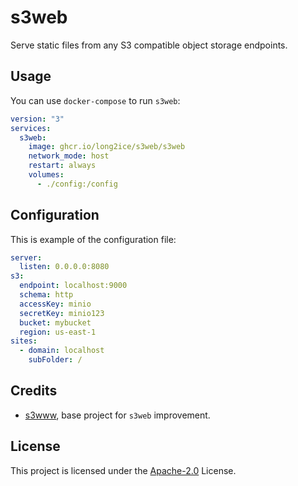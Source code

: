 # s3web

Serve static files from any S3 compatible object storage endpoints.

## Usage

You can use `docker-compose` to run `s3web`:

```yaml
version: "3"
services:
  s3web:
    image: ghcr.io/long2ice/s3web/s3web
    network_mode: host
    restart: always
    volumes:
      - ./config:/config
```

## Configuration

This is example of the configuration file:

```yaml
server:
  listen: 0.0.0.0:8080
s3:
  endpoint: localhost:9000
  schema: http
  accessKey: minio
  secretKey: minio123
  bucket: mybucket
  region: us-east-1
sites:
  - domain: localhost
    subFolder: /
```

## Credits

- [s3www](https://github.com/harshavardhana/s3www), base project for `s3web` improvement.

## License

This project is licensed under the
[Apache-2.0](https://github.com/long2ice/s3web/blob/master/LICENSE)
License.